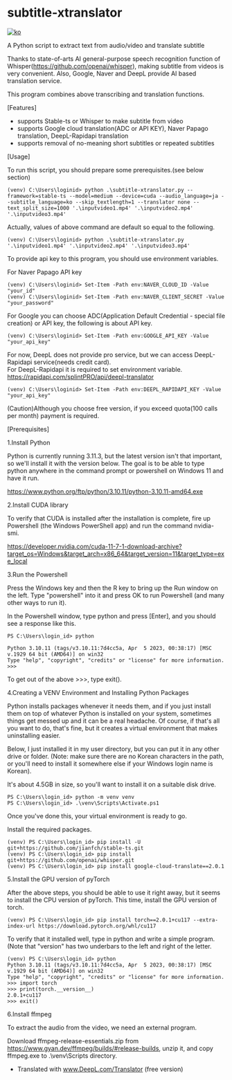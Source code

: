 # subtitle-xtranslator
[![ko](https://img.shields.io/badge/lang-ko-red.svg)](https://github.com/sevengivings/subtitle-xtranslator/blob/main/README.md)

A Python script to extract text from audio/video and translate subtitle

Thanks to state-of-arts AI general-purpose speech recognition function of Whisper(https://github.com/openai/whisper), making subtitle from videos is very convenient. Also, Google, Naver and DeepL provide AI based translation service.

This program combines above transcribing and translation functions. 

[Features] 

- supports Stable-ts or Whisper to make subtitle from video
- supports Google cloud translation(ADC or API KEY), Naver Papago translation, DeepL-Rapidapi translation
- supports removal of no-meaning short subtitles or repeated subtitles

[Usage] 

To run this script, you should prepare some prerequisites.(see below section) 
```
(venv) C:\Users\loginid> python .\subtitle-xtranslator.py --framework=stable-ts --model=medium --device=cuda --audio_language=ja --subtitle_language=ko --skip_textlength=1 --translator none --text_split_size=1000 '.\inputvideo1.mp4' '.\inputvideo2.mp4' '.\inputvideo3.mp4'
```

Actually, values of above command are default so equal to the following. 
```
(venv) C:\Users\loginid> python .\subtitle-xtranslator.py '.\inputvideo1.mp4' '.\inputvideo2.mp4' '.\inputvideo3.mp4'
```

To provide api key to this program, you should use environment variables. 

For Naver Papago API key 
```
(venv) C:\Users\loginid> Set-Item -Path env:NAVER_CLOUD_ID -Value "your_id" 
(venv) C:\Users\loginid> Set-Item -Path env:NAVER_CLIENT_SECRET -Value "your_password"
```

For Google you can choose ADC(Application Default Credential - special file creation) or API key, the following is about API key. 

```
(venv) C:\Users\loginid> Set-Item -Path env:GOOGLE_API_KEY -Value "your_api_key"
```

For now, DeepL does not provide pro service, but we can access DeepL-Rapidapi service(needs credit card).  
For DeepL-Rapidapi it is required to set environment variable. https://rapidapi.com/splintPRO/api/deepl-translator 
```
(venv) C:\Users\loginid> Set-Item -Path env:DEEPL_RAPIDAPI_KEY -Value "your_api_key" 
```
(Caution)Although you choose free version, if you exceed quota(100 calls per month) payment is required. 

[Prerequisites] 

1.Install Python

Python is currently running 3.11.3, but the latest version isn't that important, so we'll install it with the version below. The goal is to be able to type python anywhere in the command prompt or powershell on Windows 11 and have it run.

https://www.python.org/ftp/python/3.10.11/python-3.10.11-amd64.exe

2.Install CUDA library 

To verify that CUDA is installed after the installation is complete, fire up Powershell (the Windows PowerShell app) and run the command nvidia-smi.

https://developer.nvidia.com/cuda-11-7-1-download-archive?target_os=Windows&target_arch=x86_64&target_version=11&target_type=exe_local

3.Run the Powershell

Press the Windows key and then the R key to bring up the Run window on the left. Type "powershell" into it and press OK to run Powershell (and many other ways to run it).

In the Powershell window, type python and press [Enter], and you should see a response like this.

```
PS C:\Users\login_id> python

Python 3.10.11 (tags/v3.10.11:7d4cc5a, Apr  5 2023, 00:38:17) [MSC v.1929 64 bit (AMD64)] on win32
Type "help", "copyright", "credits" or "license" for more information.
>>>
```

To get out of the above >>>, type exit().

4.Creating a VENV Environment and Installing Python Packages

Python installs packages whenever it needs them, and if you just install them on top of whatever Python is installed on your system, sometimes things get messed up and it can be a real headache. Of course, if that's all you want to do, that's fine, but it creates a virtual environment that makes uninstalling easier.

Below, I just installed it in my user directory, but you can put it in any other drive or folder. (Note: make sure there are no Korean characters in the path, or you'll need to install it somewhere else if your Windows login name is Korean).

It's about 4.5GB in size, so you'll want to install it on a suitable disk drive.

```
PS C:\Users\login_id> python -m venv venv 
PS C:\Users\login_id> .\venv\Scripts\Activate.ps1
```

Once you've done this, your virtual environment is ready to go. 

Install the required packages.

```
(venv) PS C:\Users\login_id> pip install -U git+https://github.com/jianfch/stable-ts.git
(venv) PS C:\Users\login_id> pip install git+https://github.com/openai/whisper.git
(venv) PS C:\Users\login_id> pip install google-cloud-translate==2.0.1
```

5.Install the GPU version of pyTorch

After the above steps, you should be able to use it right away, but it seems to install the CPU version of pyTorch. This time, install the GPU version of torch.

```
(venv) PS C:\Users\login_id> pip install torch==2.0.1+cu117 --extra-index-url https://download.pytorch.org/whl/cu117
```

To verify that it installed well, type in python and write a simple program. (Note that "version" has two underbars to the left and right of the letter.

```
(venv) PS C:\Users\login_id> python
Python 3.10.11 (tags/v3.10.11:7d4cc5a, Apr  5 2023, 00:38:17) [MSC v.1929 64 bit (AMD64)] on win32
Type "help", "copyright", "credits" or "license" for more information.
>>> import torch
>>> print(torch.__version__)
2.0.1+cu117
>>> exit()
```

6.Install ffmpeg 

To extract the audio from the video, we need an external program.

Download ffmpeg-release-essentials.zip from https://www.gyan.dev/ffmpeg/builds/#release-builds, unzip it, and copy ffmpeg.exe to .\venv\Scripts directory. 

* Translated with www.DeepL.com/Translator (free version)
